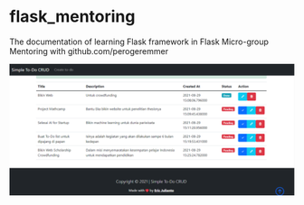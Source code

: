 # flask_mentoring
The documentation of learning Flask framework in Flask Micro-group Mentoring with github.com/perogeremmer

![alt_text](https://github.com/algonacci/flask_mentoring/blob/main/flask.png?raw=true)

